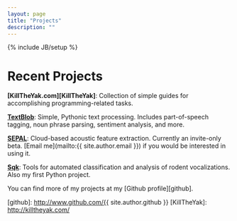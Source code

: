 ```yaml
---
layout: page
title: "Projects"
description: ""
---
```

{% include JB/setup %}

# Recent Projects

**[KillTheYak.com][KillTheYak]**: Collection of simple guides for accomplishing programming-related tasks.

**[TextBlob](https://crate.io/packages/textblob/)**: Simple, Pythonic text processing. Includes part-of-speech tagging, noun phrase parsing, sentiment analysis, and more.

**[SEPAL](http://sepalbio.com)**: Cloud-based acoustic feature extraction. Currently an invite-only beta. [Email me](mailto:{{ site.author.email }}) if you would be interested in using it.

**[Sqk](http://www.github.com/sloria/usv)**: Tools for automated classification and analysis of rodent vocalizations. Also my first Python project.

You can find more of my projects at my [Github profile][github].

[github]: http://www.github.com/{{ site.author.github }}
[KillTheYak]: http://killtheyak.com/